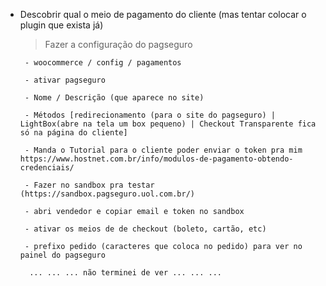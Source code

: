 - Descobrir qual o meio de pagamento do cliente (mas tentar colocar o plugin que exista já)
    
    > Fazer a configuração do pagseguro

       - woocommerce / config / pagamentos

       - ativar pagseguro

       - Nome / Descrição (que aparece no site)

       - Métodos [redirecionamento (para o site do pagseguro) | LightBox(abre na tela um box pequeno) | Checkout Transparente fica só na página do cliente]

       - Manda o Tutorial para o cliente poder enviar o token pra mim https://www.hostnet.com.br/info/modulos-de-pagamento-obtendo-credenciais/

       - Fazer no sandbox pra testar (https://sandbox.pagseguro.uol.com.br/)

       - abri vendedor e copiar email e token no sandbox

       - ativar os meios de de checkout (boleto, cartão, etc)

       - prefixo pedido (caracteres que coloca no pedido) para ver no painel do pagseguro

        ... ... ... não terminei de ver ... ... ... 